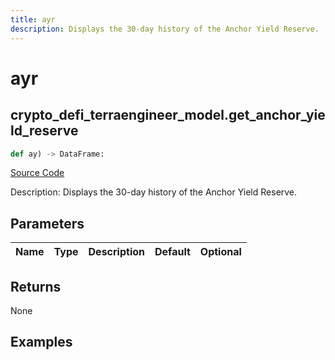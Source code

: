 ```yaml
---
title: ayr
description: Displays the 30-day history of the Anchor Yield Reserve.
---
```

# ayr

## crypto_defi_terraengineer_model.get_anchor_yield_reserve

```python
def ay) -> DataFrame:
```
[Source Code](https://github.com/OpenBB-finance/OpenBBTerminal/tree/main/openbb_terminal/cryptocurrency/defi/terraengineer_model.py#L61)

Description: Displays the 30-day history of the Anchor Yield Reserve.

## Parameters

| Name | Type | Description | Default | Optional |
| ---- | ---- | ----------- | ------- | -------- |

## Returns

None

## Examples

